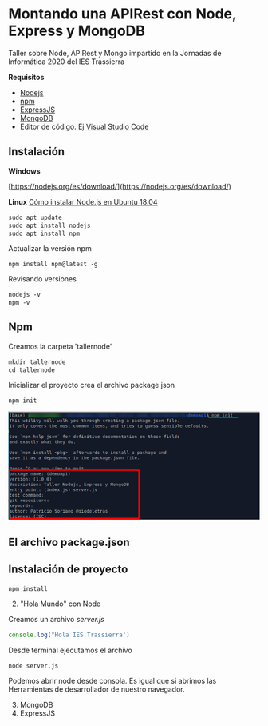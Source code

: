 # Montando una APIRest con Node, Express y MongoDB

Taller sobre Node, APIRest y Mongo impartido en la Jornadas de Informática 2020 del IES Trassierra

**Requisitos**

- [Nodejs](https://nodejs.org/es/)
- [npm]()
- [ExpressJS]()
- [MongoDB]()
- Editor de código. Ej [Visual Studio Code](https://code.visualstudio.com/)

## Instalación

**Windows**

[https://nodejs.org/es/download/](https://nodejs.org/es/download/)

**Linux**
[Cómo instalar Node.js en Ubuntu 18.04](https://www.digitalocean.com/community/tutorials/como-instalar-node-js-en-ubuntu-18-04-es)

```
sudo apt update
sudo apt install nodejs
sudo apt install npm
```

Actualizar la versión npm

```
npm install npm@latest -g
```

Revisando versiones
```
nodejs -v
npm -v
```

## Npm

Creamos la carpeta 'tallernode'

```
mkdir tallernode
cd tallernode
```

Inicializar el proyecto crea el archivo package.json

```
npm init 
```
![npm_init](/img/01_npm_init.png)

## El archivo package.json

## Instalación de proyecto

```
npm install
```

2. "Hola Mundo" con Node

Creamos un archivo *server.js*

```javascript
console.log("Hola IES Trassierra')
```

Desde terminal ejecutamos el archivo

```
node server.js
```

Podemos abrir node desde consola. Es igual que si abrimos las Herramientas de desarrollador de nuestro navegador.

3. MongoDB
3. ExpressJS

